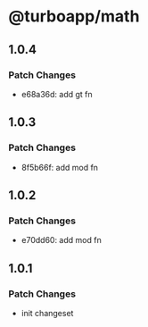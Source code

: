 # @turboapp/math

## 1.0.4

### Patch Changes

- e68a36d: add gt fn

## 1.0.3

### Patch Changes

- 8f5b66f: add mod fn

## 1.0.2

### Patch Changes

- e70dd60: add mod fn

## 1.0.1

### Patch Changes

- init changeset
